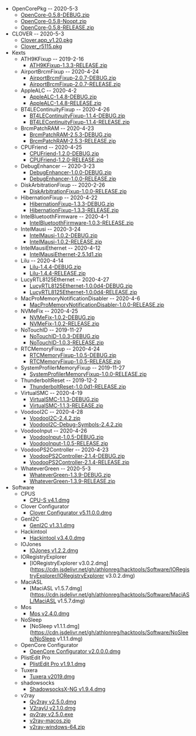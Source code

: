 - OpenCorePkg -- 2020-5-3
  - [OpenCore-0.5.8-DEBUG.zip](https://cdn.jsdelivr.net/gh/athlonreg/hacktools/OpenCorePkg/OpenCore-0.5.8-DEBUG.zip)
  - [OpenCore-0.5.8-Noopt.zip](https://cdn.jsdelivr.net/gh/athlonreg/hacktools/OpenCorePkg/OpenCore-0.5.8-Noopt.zip)
  - [OpenCore-0.5.8-RELEASE.zip](https://cdn.jsdelivr.net/gh/athlonreg/hacktools/OpenCorePkg/OpenCore-0.5.8-RELEASE.zip)
- CLOVER -- 2020-5-3
  - [Clover.app_v1.20.pkg](https://cdn.jsdelivr.net/gh/athlonreg/hacktools/Clover/Clover.app_v1.20.pkg)
  - [Clover_r5115.pkg](https://cdn.jsdelivr.net/gh/athlonreg/hacktools/Clover/Clover_r5115.pkg)
- Kexts
  - ATH9KFixup -- 2019-2-16
    - [ATH9KFixup-1.3.3-RELEASE.zip](https://cdn.jsdelivr.net/gh/athlonreg/hacktools/Kexts/ATH9KFixup/ATH9KFixup-1.3.3-RELEASE.zip)
  - AirportBrcmFixup -- 2020-4-24
    - [AirportBrcmFixup-2.0.7-DEBUG.zip](https://cdn.jsdelivr.net/gh/athlonreg/hacktools/Kexts/AirportBrcmFixup/AirportBrcmFixup-2.0.7-DEBUG.zip)
    - [AirportBrcmFixup-2.0.7-RELEASE.zip](https://cdn.jsdelivr.net/gh/athlonreg/hacktools/Kexts/AirportBrcmFixup/AirportBrcmFixup-2.0.7-RELEASE.zip)
  - AppleALC -- 2020-4-2
    - [AppleALC-1.4.8-DEBUG.zip](https://cdn.jsdelivr.net/gh/athlonreg/hacktools/Kexts/AppleALC/AppleALC-1.4.8-DEBUG.zip)
    - [AppleALC-1.4.8-RELEASE.zip](https://cdn.jsdelivr.net/gh/athlonreg/hacktools/Kexts/AppleALC/AppleALC-1.4.8-RELEASE.zip)
  - BT4LEContinuityFixup -- 2020-4-26
    - [BT4LEContinuityFixup-1.1.4-DEBUG.zip](https://cdn.jsdelivr.net/gh/athlonreg/hacktools/Kexts/BT4LEContinuityFixup/BT4LEContinuityFixup-1.1.4-DEBUG.zip)
    - [BT4LEContinuityFixup-1.1.4-RELEASE.zip](https://cdn.jsdelivr.net/gh/athlonreg/hacktools/Kexts/BT4LEContinuityFixup/BT4LEContinuityFixup-1.1.4-RELEASE.zip)
  - BrcmPatchRAM -- 2020-4-23
    - [BrcmPatchRAM-2.5.3-DEBUG.zip](https://cdn.jsdelivr.net/gh/athlonreg/hacktools/Kexts/BrcmPatchRAM/BrcmPatchRAM-2.5.3-DEBUG.zip)
    - [BrcmPatchRAM-2.5.3-RELEASE.zip](https://cdn.jsdelivr.net/gh/athlonreg/hacktools/Kexts/BrcmPatchRAM/BrcmPatchRAM-2.5.3-RELEASE.zip)
  - CPUFriend -- 2020-4-25
    - [CPUFriend-1.2.0-DEBUG.zip](https://cdn.jsdelivr.net/gh/athlonreg/hacktools/Kexts/CPUFriend/CPUFriend-1.2.0-DEBUG.zip)
    - [CPUFriend-1.2.0-RELEASE.zip](https://cdn.jsdelivr.net/gh/athlonreg/hacktools/Kexts/CPUFriend/CPUFriend-1.2.0-RELEASE.zip)
  - DebugEnhancer -- 2020-3-23
    - [DebugEnhancer-1.0.0-DEBUG.zip](https://cdn.jsdelivr.net/gh/athlonreg/hacktools/Kexts/DebugEnhancer/DebugEnhancer-1.0.0-DEBUG.zip)
    - [DebugEnhancer-1.0.0-RELEASE.zip](https://cdn.jsdelivr.net/gh/athlonreg/hacktools/Kexts/DebugEnhancer/DebugEnhancer-1.0.0-RELEASE.zip)
  - DiskArbitrationFixup -- 2020-2-26
    - [DiskArbitrationFixup-1.0.0-RELEASE.zip](https://cdn.jsdelivr.net/gh/athlonreg/hacktools/Kexts/DiskArbitrationFixup/DiskArbitrationFixup-1.0.0-RELEASE.zip)
  - HibernationFixup -- 2020-4-22
    - [HibernationFixup-1.3.3-DEBUG.zip](https://cdn.jsdelivr.net/gh/athlonreg/hacktools/Kexts/HibernationFixup/HibernationFixup-1.3.3-DEBUG.zip)
    - [HibernationFixup-1.3.3-RELEASE.zip](https://cdn.jsdelivr.net/gh/athlonreg/hacktools/Kexts/HibernationFixup/HibernationFixup-1.3.3-RELEASE.zip)
  - IntelBluetoothFirmware -- 2020-4-1
    - [IntelBluetoothFirmware-1.0.3-RELEASE.zip](https://cdn.jsdelivr.net/gh/athlonreg/hacktools/Kexts/IntelBluetoothFirmware/IntelBluetoothFirmware-1.0.3-RELEASE.zip)
  - IntelMausi -- 2020-3-24
    - [IntelMausi-1.0.2-DEBUG.zip](https://cdn.jsdelivr.net/gh/athlonreg/hacktools/Kexts/IntelMausi/IntelMausi-1.0.2-DEBUG.zip)
    - [IntelMausi-1.0.2-RELEASE.zip](https://cdn.jsdelivr.net/gh/athlonreg/hacktools/Kexts/IntelMausi/IntelMausi-1.0.2-RELEASE.zip)
  - IntelMausiEthernet -- 2020-4-12
    - [IntelMausiEthernet-2.5.1d1.zip](https://cdn.jsdelivr.net/gh/athlonreg/hacktools/Kexts/IntelMausiEthernet/IntelMausiEthernet-2.5.1d1.zip)
  - Lilu -- 2020-4-14
    - [Lilu-1.4.4-DEBUG.zip](https://cdn.jsdelivr.net/gh/athlonreg/hacktools/Kexts/Lilu/Lilu-1.4.4-DEBUG.zip)
    - [Lilu-1.4.4-RELEASE.zip](https://cdn.jsdelivr.net/gh/athlonreg/hacktools/Kexts/Lilu/Lilu-1.4.4-RELEASE.zip)
  - LucyRTL8125Ethernet -- 2020-4-27
    - [LucyRTL8125Ethernet-1.0.0d4-DEBUG.zip](https://cdn.jsdelivr.net/gh/athlonreg/hacktools/Kexts/LucyRTL8125Ethernet/LucyRTL8125Ethernet-1.0.0d4-DEBUG.zip)
    - [LucyRTL8125Ethernet-1.0.0d4-RELEASE.zip](https://cdn.jsdelivr.net/gh/athlonreg/hacktools/Kexts/LucyRTL8125Ethernet/LucyRTL8125Ethernet-1.0.0d4-RELEASE.zip)
  - MacProMemoryNotificationDisabler -- 2020-4-6
    - [MacProMemoryNotificationDisabler-1.0.0-RELEASE.zip](https://cdn.jsdelivr.net/gh/athlonreg/hacktools/Kexts/MacProMemoryNotificationDisabler/MacProMemoryNotificationDisabler-1.0.0-RELEASE.zip)
  - NVMeFix -- 2020-4-25
    - [NVMeFix-1.0.2-DEBUG.zip](https://cdn.jsdelivr.net/gh/athlonreg/hacktools/Kexts/NVMeFix/NVMeFix-1.0.2-DEBUG.zip)
    - [NVMeFix-1.0.2-RELEASE.zip](https://cdn.jsdelivr.net/gh/athlonreg/hacktools/Kexts/NVMeFix/NVMeFix-1.0.2-RELEASE.zip)
  - NoTouchID -- 2019-11-27
    - [NoTouchID-1.0.3-DEBUG.zip](https://cdn.jsdelivr.net/gh/athlonreg/hacktools/Kexts/NoTouchID/NoTouchID-1.0.3-DEBUG.zip)
    - [NoTouchID-1.0.3-RELEASE.zip](https://cdn.jsdelivr.net/gh/athlonreg/hacktools/Kexts/NoTouchID/NoTouchID-1.0.3-RELEASE.zip)
  - RTCMemoryFixup -- 2020-4-24
    - [RTCMemoryFixup-1.0.5-DEBUG.zip](https://cdn.jsdelivr.net/gh/athlonreg/hacktools/Kexts/RTCMemoryFixup/RTCMemoryFixup-1.0.5-DEBUG.zip)
    - [RTCMemoryFixup-1.0.5-RELEASE.zip](https://cdn.jsdelivr.net/gh/athlonreg/hacktools/Kexts/RTCMemoryFixup/RTCMemoryFixup-1.0.5-RELEASE.zip)
  - SystemProfilerMemoryFixup -- 2019-11-27
    - [SystemProfilerMemoryFixup-1.0.0-RELEASE.zip](https://cdn.jsdelivr.net/gh/athlonreg/hacktools/Kexts/SystemProfilerMemoryFixup/SystemProfilerMemoryFixup-1.0.0-RELEASE.zip)
  - ThunderboltReset -- 2019-12-2
    - [ThunderboltReset-1.0.0d1-RELEASE.zip](https://cdn.jsdelivr.net/gh/athlonreg/hacktools/Kexts/ThunderboltReset/ThunderboltReset-1.0.0d1-RELEASE.zip)
  - VirtualSMC -- 2020-4-19
    - [VirtualSMC-1.1.3-DEBUG.zip](https://cdn.jsdelivr.net/gh/athlonreg/hacktools/Kexts/VirtualSMC/VirtualSMC-1.1.3-DEBUG.zip)
    - [VirtualSMC-1.1.3-RELEASE.zip](https://cdn.jsdelivr.net/gh/athlonreg/hacktools/Kexts/VirtualSMC/VirtualSMC-1.1.3-RELEASE.zip)
  - VoodooI2C -- 2020-4-28
    - [VoodooI2C-2.4.2.zip](https://cdn.jsdelivr.net/gh/athlonreg/hacktools/Kexts/VoodooI2C/VoodooI2C-2.4.2.zip)
    - [VoodooI2C-Debug-Symbols-2.4.2.zip](https://cdn.jsdelivr.net/gh/athlonreg/hacktools/Kexts/VoodooI2C/VoodooI2C-Debug-Symbols-2.4.2.zip)
  - VoodooInput -- 2020-4-26
    - [VoodooInput-1.0.5-DEBUG.zip](https://cdn.jsdelivr.net/gh/athlonreg/hacktools/Kexts/VoodooInput/VoodooInput-1.0.5-DEBUG.zip)
    - [VoodooInput-1.0.5-RELEASE.zip](https://cdn.jsdelivr.net/gh/athlonreg/hacktools/Kexts/VoodooInput/VoodooInput-1.0.5-RELEASE.zip)
  - VoodooPS2Controller -- 2020-4-23
    - [VoodooPS2Controller-2.1.4-DEBUG.zip](https://cdn.jsdelivr.net/gh/athlonreg/hacktools/Kexts/VoodooPS2Controller/VoodooPS2Controller-2.1.4-DEBUG.zip)
    - [VoodooPS2Controller-2.1.4-RELEASE.zip](https://cdn.jsdelivr.net/gh/athlonreg/hacktools/Kexts/VoodooPS2Controller/VoodooPS2Controller-2.1.4-RELEASE.zip)
  - WhateverGreen -- 2020-5-3
    - [WhateverGreen-1.3.9-DEBUG.zip](https://cdn.jsdelivr.net/gh/athlonreg/hacktools/Kexts/WhateverGreen/WhateverGreen-1.3.9-DEBUG.zip)
    - [WhateverGreen-1.3.9-RELEASE.zip](https://cdn.jsdelivr.net/gh/athlonreg/hacktools/Kexts/WhateverGreen/WhateverGreen-1.3.9-RELEASE.zip)
- Software
  - CPUS
    - [CPU-S v4.1.dmg](https://cdn.jsdelivr.net/gh/athlonreg/hacktools/Software/CPUS/CPU-S%20v4.1.dmg)
  - Clover Configurator
    - [Clover Configurator v5.11.0.0.dmg](https://cdn.jsdelivr.net/gh/athlonreg/hacktools/Software/Clover%20Configurator/Clover%20Configurator%20v5.11.0.0.dmg)
  - GenI2C
    - [GenI2C v1.3.1.dmg](https://cdn.jsdelivr.net/gh/athlonreg/hacktools/Software/GenI2C/GenI2C%20v1.3.1.dmg)
  - Hackintool
    - [Hackintool v3.4.0.dmg](https://cdn.jsdelivr.net/gh/athlonreg/hacktools/Software/Hackintool/Hackintool%20v3.4.0.dmg)
  - IOJones
    - [IOJones v1.2.2.dmg](https://cdn.jsdelivr.net/gh/athlonreg/hacktools/Software/IOJones/IOJones%20v1.2.2.dmg)
  - IORegistryExplorer
    - [IORegistryExplorer v3.0.2.dmg](https://cdn.jsdelivr.net/gh/athlonreg/hacktools/Software/IORegistryExplorer/IORegistryExplorer v3.0.2.dmg)
  - MaciASL
    - [MaciASL v1.5.7.dmg](https://cdn.jsdelivr.net/gh/athlonreg/hacktools/Software/MaciASL/MaciASL v1.5.7.dmg)
  - Mos
    - [Mos v2.4.0.dmg](https://cdn.jsdelivr.net/gh/athlonreg/hacktools/Software/Mos/Mos%20v2.4.0.dmg)
  - NoSleep
    - [NoSleep v1.1.1.dmg](https://cdn.jsdelivr.net/gh/athlonreg/hacktools/Software/NoSleep/NoSleep v1.1.1.dmg)
  - OpenCore Configurator
    - [OpenCore Configurator v2.0.0.0.dmg](https://cdn.jsdelivr.net/gh/athlonreg/hacktools/Software/OpenCore%20Configurator/OpenCore%20Configurator%20v2.0.0.0.dmg)
  - PlistEdit Pro
    - [PlistEdit Pro v1.9.1.dmg](https://cdn.jsdelivr.net/gh/athlonreg/hacktools/Software/PlistEdit%20Pro/PlistEdit%20Pro%20v1.9.1.dmg)
  - Tuxera
    - [Tuxera v2019.dmg](https://cdn.jsdelivr.net/gh/athlonreg/hacktools/Software/Tuxera/Tuxera%20v2019.dmg)
  - shadowsocks
    - [ShadowsocksX-NG v1.9.4.dmg](https://cdn.jsdelivr.net/gh/athlonreg/hacktools/Software/shadowsocks/ShadowsocksX-NG%20v1.9.4.dmg)
  - v2ray
    - [Qv2ray v2.5.0.dmg](https://cdn.jsdelivr.net/gh/athlonreg/hacktools/Software/v2ray/Qv2ray%20v2.5.0.dmg)
    - [V2rayU v2.1.0.dmg](https://cdn.jsdelivr.net/gh/athlonreg/hacktools/Software/v2ray/V2rayU%20v2.1.0.dmg)
    - [qv2ray v2.5.0.exe](https://cdn.jsdelivr.net/gh/athlonreg/hacktools/Software/v2ray/qv2ray%20v2.5.0.exe)
    - [v2ray-macos.zip](https://cdn.jsdelivr.net/gh/athlonreg/hacktools/Software/v2ray/v2ray-macos.zip)
    - [v2ray-windows-64.zip](https://cdn.jsdelivr.net/gh/athlonreg/hacktools/Software/v2ray/v2ray-windows-64.zip)
